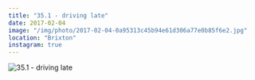 ```yaml
---
title: "35.1 - driving late"
date: 2017-02-04
image: "/img/photo/2017-02-04-0a95313c45b94e61d306a77e0b85f6e2.jpg"
location: "Brixton"
instagram: true
---
```


![35.1 - driving late](/img/photo/2017-02-04-0a95313c45b94e61d306a77e0b85f6e2.jpg)
